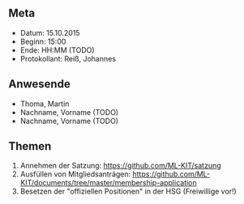 ## Meta
* Datum: 15.10.2015
* Beginn: 15:00
* Ende: HH:MM (TODO)
* Protokollant: Reiß, Johannes


## Anwesende

* Thoma, Martin
* Nachname, Vorname (TODO)
* Nachname, Vorname (TODO)


## Themen

1. Annehmen der Satzung: https://github.com/ML-KIT/satzung
2. Ausfüllen von Mitgliedsanträgen: https://github.com/ML-KIT/documents/tree/master/membership-application
3. Besetzen der "offiziellen Positionen" in der HSG (Freiwillige vor!)